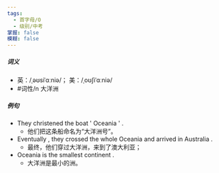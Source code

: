 ```yaml
---
tags:
  - 首字母/O
  - 级别/中考
掌握: false
模糊: false
---
```

##### 词义
- 英：/ˌəʊsiˈɑːniə/； 美：/ˌoʊʃiˈɑːniə/
- #词性/n  大洋洲
##### 例句
- They christened the boat ' Oceania ' .
	- 他们把这条船命名为“大洋洲号”。
- Eventually , they crossed the whole Oceania and arrived in Australia .
	- 最终，他们穿过大洋洲，来到了澳大利亚；
- Oceania is the smallest continent .
	- 大洋洲是最小的洲。
